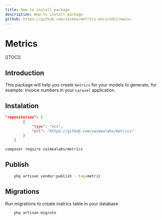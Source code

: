 ```yaml
---
title: How to install package
description: How to install package
github: https://github.com/zaimea/metrics-docs/edit/main/
---
```


# Metrics

[[TOC]]

## Introduction

This package will help you create ``metrics`` for your models to generate, for example: invoice numbers in your ``Laravel`` application.

## Instalation

```json
"repositories": [
        {
            "type": "vcs",
            "url": "https://github.com/zaimealabs/metrics"
        }
    ]
```

```bash
composer require zaimealabs/metrics
```

## Publish

```bash
    php artisan vendor:publish --tag=metric
```

## Migrations

Run migrations to create matrics table in your database
```bash
    php artisan migrate
```